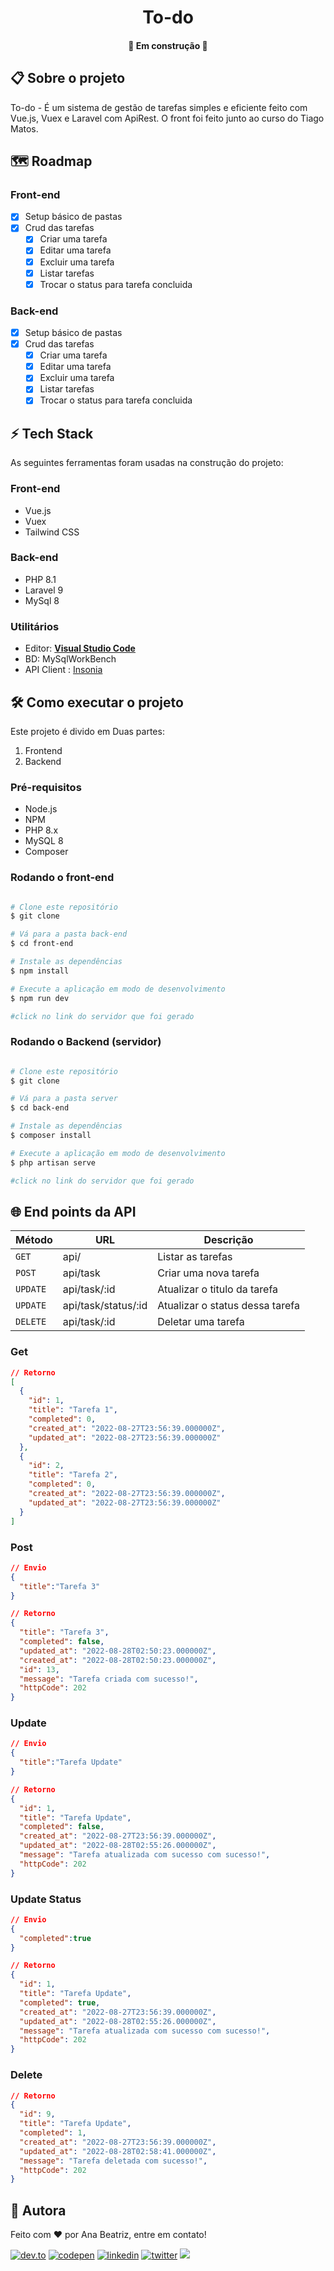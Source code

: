 <h1 align="center">
  <span>To-do</span>
</h1>

<h4 align="center"> 
  🚧 Em construção  🚧
</h4>

## 📋 Sobre o projeto

To-do - É um sistema de gestão de tarefas simples e eficiente feito com Vue.js, Vuex e Laravel com ApiRest. O front foi feito junto ao curso do Tiago Matos.

## 🗺 Roadmap

### Front-end

- [X] Setup básico de pastas
- [X] Crud das tarefas
  - [X] Criar uma tarefa
  - [X] Editar uma tarefa
  - [X] Excluir uma tarefa
  - [X] Listar tarefas
  - [X] Trocar o status para tarefa concluida

### Back-end

- [X] Setup básico de pastas
- [X] Crud das tarefas
  - [X] Criar uma tarefa
  - [X] Editar uma tarefa
  - [X] Excluir uma tarefa
  - [X] Listar tarefas
  - [X] Trocar o status para tarefa concluida

## ⚡ Tech Stack

As seguintes ferramentas foram usadas na construção do projeto:

### Front-end

- Vue.js
- Vuex
- Tailwind CSS

### Back-end

- PHP 8.1
- Laravel 9
- MySql 8

### Utilitários

- Editor:  **[Visual Studio Code](https://code.visualstudio.com/)**
- BD: MySqlWorkBench
- API Client : [Insonia](https://insomnia.rest/)

## 🛠 Como executar o projeto

Este projeto é divido em Duas partes:

1. Frontend
2. Backend

### Pré-requisitos

- Node.js
- NPM
- PHP 8.x
- MySQL 8
- Composer

### Rodando o front-end

```bash

# Clone este repositório
$ git clone 

# Vá para a pasta back-end
$ cd front-end

# Instale as dependências
$ npm install

# Execute a aplicação em modo de desenvolvimento
$ npm run dev

#click no link do servidor que foi gerado

```

### Rodando o Backend (servidor)

```bash

# Clone este repositório
$ git clone 

# Vá para a pasta server
$ cd back-end

# Instale as dependências
$ composer install

# Execute a aplicação em modo de desenvolvimento
$ php artisan serve

#click no link do servidor que foi gerado
```

## 🌐 End points da API

| Método    | URL                 | Descrição                     |
| ---------- | ------------------- | ------------------------------- |
| `GET`    | api/                | Listar as tarefas               |
| `POST`   | api/task            | Criar uma nova tarefa           |
| `UPDATE` | api/task/:id        | Atualizar o titulo da tarefa    |
| `UPDATE` | api/task/status/:id | Atualizar o status dessa tarefa |
| `DELETE` | api/task/:id        | Deletar uma tarefa              |

### Get

```json
// Retorno
[
  {
    "id": 1,
    "title": "Tarefa 1",
    "completed": 0,
    "created_at": "2022-08-27T23:56:39.000000Z",
    "updated_at": "2022-08-27T23:56:39.000000Z"
  },
  {
    "id": 2,
    "title": "Tarefa 2",
    "completed": 0,
    "created_at": "2022-08-27T23:56:39.000000Z",
    "updated_at": "2022-08-27T23:56:39.000000Z"
  }
]
```

### Post

```json
// Envio 
{
  "title":"Tarefa 3"
}

// Retorno
{
  "title": "Tarefa 3",
  "completed": false,
  "updated_at": "2022-08-28T02:50:23.000000Z",
  "created_at": "2022-08-28T02:50:23.000000Z",
  "id": 13,
  "message": "Tarefa criada com sucesso!",
  "httpCode": 202
}
```

### Update

```json
// Envio
{
  "title":"Tarefa Update"
}

// Retorno
{
  "id": 1,
  "title": "Tarefa Update",
  "completed": false,
  "created_at": "2022-08-27T23:56:39.000000Z",
  "updated_at": "2022-08-28T02:55:26.000000Z",
  "message": "Tarefa atualizada com sucesso com sucesso!",
  "httpCode": 202
}

```

### Update Status

```json
// Envio
{
  "completed":true
}

// Retorno
{
  "id": 1,
  "title": "Tarefa Update",
  "completed": true,
  "created_at": "2022-08-27T23:56:39.000000Z",
  "updated_at": "2022-08-28T02:55:26.000000Z",
  "message": "Tarefa atualizada com sucesso com sucesso!",
  "httpCode": 202
}
```

### Delete

```json
// Retorno
{
  "id": 9,
  "title": "Tarefa Update",
  "completed": 1,
  "created_at": "2022-08-27T23:56:39.000000Z",
  "updated_at": "2022-08-28T02:58:41.000000Z",
  "message": "Tarefa deletada com sucesso!",
  "httpCode": 202
}
```

## 🦸 Autora

<p>Feito com ❤️ por Ana Beatriz, entre em contato!  </p>

[![dev.to](https://img.shields.io/badge/dev.to-111?style=for-the-badge&logo=devdotto&logoColor=white)](https://dev.to/biahdev)
[![codepen](https://img.shields.io/badge/codepen-111?style=for-the-badge&logo=codepen&logoColor=white)](https://codepen.io/BiahDev)
[![linkedin](https://img.shields.io/badge/linkedin-111?style=for-the-badge&logo=linkedin&logoColor=white)](https://www.linkedin.com/in/biahdev)
[![twitter](https://img.shields.io/badge/twitter-111?style=for-the-badge&logo=twitter&logoColor=white)](https://twitter.com/BiahDev)
<a href="mailto:bia8717@hotmail.com">
  <img src="https://img.shields.io/badge/Email-111?style=for-the-badge&logo=gmail&logoColor=white" />
</a>

